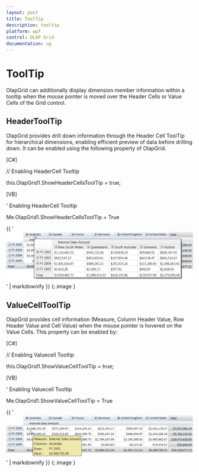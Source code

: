```yaml
---
layout: post
title: ToolTip
description: tooltip
platform: wpf
control: OLAP Grid
documentation: ug
---
```


# ToolTip

OlapGrid can additionally display dimension member information within a tooltip when the mouse pointer is moved over the Header Cells or Value Cells of the Grid control.

## HeaderToolTip

OlapGrid provides drill down information through the Header Cell ToolTip for hierarchical dimensions, enabling efficient preview of data before drilling down. It can be enabled using the following property of OlapGrid.

[C#]



// Enabling HeaderCell Tooltip

this.OlapGrid1.ShowHeaderCellsToolTip = true;





[VB]



' Enabling HeaderCell Tooltip

Me.OlapGrid1.ShowHeaderCellsToolTip = True





{{ '![](ToolTip_images/ToolTip_img1.png)' | markdownify }}
{:.image }


## ValueCellToolTip

OlapGrid provides cell information (Measure, Column Header Value, Row Header Value and Cell Value) when the mouse pointer is hovered on the Value Cells. This property can be enabled by:

[C#]



// Enabling Valuecell Tooltip

this.OlapGrid1.ShowValueCellToolTip = true;





[VB]



' Enabling Valuecell Tooltip

Me.OlapGrid1.ShowValueCellToolTip = True



{{ '![](ToolTip_images/ToolTip_img2.png)' | markdownify }}
{:.image }



